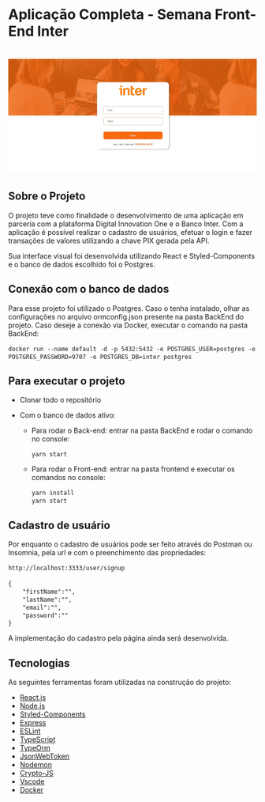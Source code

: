 # Aplicação Completa - Semana Front-End Inter



# ![InterApp](frontend/src/assets/images/InterApp.jpg)



## Sobre o Projeto

O projeto teve como finalidade o desenvolvimento de uma aplicação em parceria com a plataforma Digital Innovation One e o Banco Inter. Com a aplicação é possível realizar o cadastro de usuários, efetuar o login e fazer transações de valores utilizando a chave PIX gerada pela API.

Sua interface visual foi desenvolvida utilizando React e Styled-Components e o banco de dados escolhido foi o Postgres.



## Conexão com o banco de dados

Para esse projeto foi utilizado o Postgres. Caso o tenha instalado, olhar as configurações no arquivo ormconfig.json presente na pasta BackEnd do projeto. Caso deseje a conexão via Docker, executar o comando na pasta BackEnd:

```
docker run --name default -d -p 5432:5432 -e POSTGRES_USER=postgres -e POSTGRES_PASSWORD=9707 -e POSTGRES_DB=inter postgres
```



## Para executar o projeto

- Clonar todo o repositório  

- Com o banco de dados ativo:

  - Para rodar o Back-end: entrar na pasta BackEnd e rodar o comando no console:

    ```
    yarn start
    ```

    

  - Para rodar o Front-end: entrar na pasta frontend e executar os comandos no console:

    ```
    yarn install
    yarn start
    ```



## Cadastro de usuário

Por enquanto o cadastro de usuários pode ser feito através do Postman ou Insomnia, pela url e com o preenchimento das propriedades:

```
http://localhost:3333/user/signup

{
    "firstName":"",
    "lastName":"",
    "email":"",
    "password":""
}
```

A implementação do cadastro pela página ainda será desenvolvida.



## Tecnologias

As seguintes ferramentas foram utilizadas na construção do projeto:

- [React.js](https://pt-br.reactjs.org/)
- [Node.js](https://nodejs.org/)
- [Styled-Components](https://styled-components.com/)
- [Express](https://expressjs.com/pt-br/)
- [ESLint](https://eslint.org/)
- [TypeScript](https://www.typescriptlang.org/)
- [TypeOrm](https://typeorm.io/#/)
- [JsonWebToken](https://www.npmjs.com/package/jsonwebtoken)
- [Nodemon](https://www.npmjs.com/package/nodemon)
- [Crypto-JS](https://www.npmjs.com/package/crypto-js)
- [Vscode](https://code.visualstudio.com/)
- [Docker](https://docs.docker.com/)
